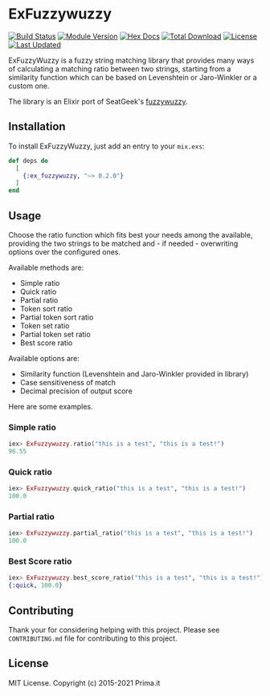 # ExFuzzywuzzy
[![Build Status](https://drone-1.prima.it/api/badges/primait/ex_fuzzywuzzy/status.svg)](https://drone-1.prima.it/primait/ex_fuzzywuzzy)
[![Module Version](https://img.shields.io/hexpm/v/ex_fuzzywuzzy.svg)](https://hex.pm/packages/ex_fuzzywuzzy)
[![Hex Docs](https://img.shields.io/badge/hex-docs-lightgreen.svg)](https://hexdocs.pm/ex_fuzzywuzzy/)
[![Total Download](https://img.shields.io/hexpm/dt/ex_fuzzywuzzy.svg)](https://hex.pm/packages/ex_fuzzywuzzy)
[![License](https://img.shields.io/hexpm/l/ex_fuzzywuzzy.svg)](https://hex.pm/packages/ex_fuzzywuzzy)
[![Last Updated](https://img.shields.io/github/last-commit/primait/ex_fuzzywuzzy.svg)](https://github.com/primait/ex_fuzzywuzzy/commits/master)

ExFuzzyWuzzy is a fuzzy string matching library that provides many ways of calculating
a matching ratio between two strings, starting from a similarity function which can be
based on Levenshtein or Jaro-Winkler or a custom one.

The library is an Elixir port of SeatGeek's [fuzzywuzzy](https://github.com/seatgeek/fuzzywuzzy).

## Installation

To install ExFuzzyWuzzy, just add an entry to your `mix.exs`:
```elixir
def deps do
  [
    {:ex_fuzzywuzzy, "~> 0.2.0"}
  ]
end
```

## Usage
<!--MDOC !-->

Choose the ratio function which fits best your needs among the available, 
providing the two strings to be matched and - if needed - overwriting options 
over the configured ones.

Available methods are:
- Simple ratio
- Quick ratio
- Partial ratio
- Token sort ratio
- Partial token sort ratio
- Token set ratio
- Partial token set ratio
- Best score ratio

Available options are:
- Similarity function (Levenshtein and Jaro-Winkler provided in library)
- Case sensitiveness of match
- Decimal precision of output score

Here are some examples.

### Simple ratio
```elixir
iex> ExFuzzywuzzy.ratio("this is a test", "this is a test!")
96.55
```

### Quick ratio
```elixir
iex> ExFuzzywuzzy.quick_ratio("this is a test", "this is a test!")
100.0
```

### Partial ratio
```elixir
iex> ExFuzzywuzzy.partial_ratio("this is a test", "this is a test!")
100.0
```

### Best Score ratio
```elixir
iex> ExFuzzywuzzy.best_score_ratio("this is a test", "this is a test!")
{:quick, 100.0}
```
<!--MDOC !-->

## Contributing
Thank your for considering helping with this project. Please see
`CONTRIBUTING.md` file for contributing to this project.

## License
MIT License. Copyright (c) 2015-2021 Prima.it
